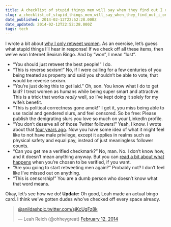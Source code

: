 ```yaml
---
title: A checklist of stupid things men will say when they find out I only retweet women
slug: a_checklist_of_stupid_things_men_will_say_when_they_find_out_i_only_retweet_women
date_published: 2014-02-12T22:52:28.000Z
date_updated: 2014-02-12T22:52:28.000Z
tags: tech
---
```


I wrote a bit about [why I only retweet women](https://medium.com/p/79403a7eade1). As an exercise, let’s guess what stupid things I’ll hear in response! If we check off all these items, then we’ve won Internet Sexism Bingo. And by “won”, I mean “lost”.

- “You should just retweet the best people!” I do.
- “This is reverse sexism!” No, if I were calling for a few centuries of you being treated as property and said you shouldn’t be able to vote, that would be reverse sexism.
- “You’re just doing this to get laid.” Oh, son. You know what I do to get laid? I treat women as humans while being super smart and attractive. This is a trick that works *really* well, so I’ve kept doing it solely for my wife’s benefit.
- “This is political correctness gone amok!” I get it, you miss being able to use racial and gendered slurs, and feel censored. So be free: Please publish the denigrating slurs you love so much on your LinkedIn profile.
- “You don’t deserve all of those Twitter followers!” Yeah, I know. I wrote about that [four years ago](http://dashes.com/anil/2010/01/nobody-has-a-million-twitter-followers.html). Now you have some idea of what it might feel like to not have male privilege, except it applies in realms such as physical safety and equal pay, instead of just meaningless follower counts.
- “Can you get me a verified checkmark?” No, man. No. I don’t know how, and it doesn’t mean anything anyway. But you can [read a bit about what happens](http://dashes.com/anil/2010/01/nobody-has-a-million-twitter-followers.html) when you’re chosen to be verified, if you want.
- “Are you going to start retweeting men again?” Probably not? I don’t feel like I’ve missed out on anything.
- “This is censorship!” You are a dumb person who doesn’t know what that word means.

Okay, let’s see how we do!
**Update:** Oh good, Leah made an actual bingo card. I think we’ve gotten dudes who’ve checked off every space already.

> [@anildash](https://twitter.com/anildash)[pic.twitter.com/sjKcUgFz8k](http://t.co/sjKcUgFz8k)
> 
> — Leah Reich (@ohheygreat) [February 12, 2014](https://twitter.com/ohheygreat/statuses/433750477633646592)
